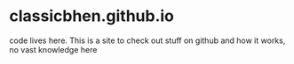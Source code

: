 # classicbhen.github.io
code lives here. 
This is a site to check out stuff on github and how it works, no vast knowledge here
